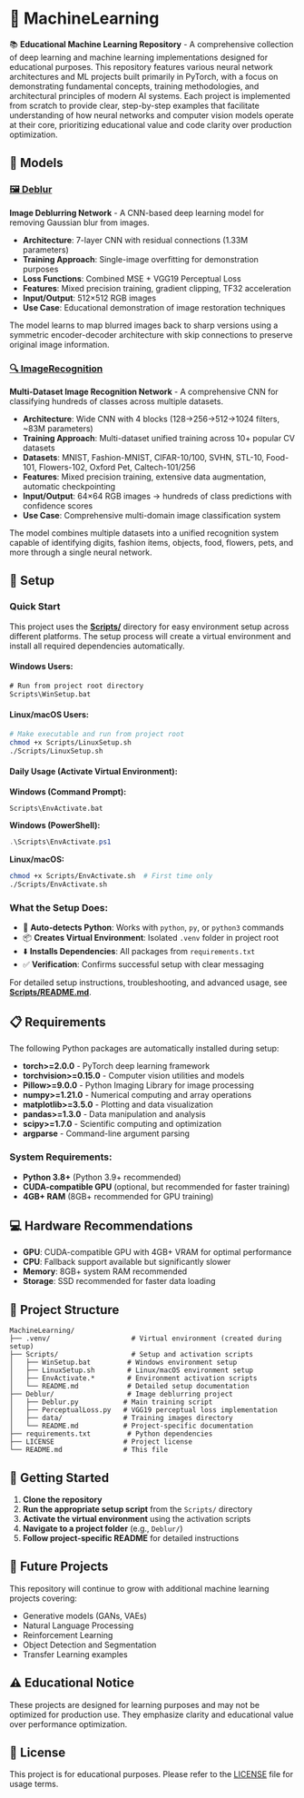 # 🧠 MachineLearning

📚 **Educational Machine Learning Repository** - A comprehensive collection of deep learning and machine learning implementations designed for educational purposes. This repository features various neural network architectures and ML projects built primarily in PyTorch, with a focus on demonstrating fundamental concepts, training methodologies, and architectural principles of modern AI systems. Each project is implemented from scratch to provide clear, step-by-step examples that facilitate understanding of how neural networks and computer vision models operate at their core, prioritizing educational value and code clarity over production optimization.

## 🤖 Models

### [🖼️ Deblur](Deblur/)
**Image Deblurring Network** - A CNN-based deep learning model for removing Gaussian blur from images.

- **Architecture**: 7-layer CNN with residual connections (1.33M parameters)
- **Training Approach**: Single-image overfitting for demonstration purposes
- **Loss Functions**: Combined MSE + VGG19 Perceptual Loss
- **Features**: Mixed precision training, gradient clipping, TF32 acceleration
- **Input/Output**: 512×512 RGB images
- **Use Case**: Educational demonstration of image restoration techniques

The model learns to map blurred images back to sharp versions using a symmetric encoder-decoder architecture with skip connections to preserve original image information.

### [🔍 ImageRecognition](ImageRecognition/)
**Multi-Dataset Image Recognition Network** - A comprehensive CNN for classifying hundreds of classes across multiple datasets.

- **Architecture**: Wide CNN with 4 blocks (128→256→512→1024 filters, ~83M parameters)
- **Training Approach**: Multi-dataset unified training across 10+ popular CV datasets
- **Datasets**: MNIST, Fashion-MNIST, CIFAR-10/100, SVHN, STL-10, Food-101, Flowers-102, Oxford Pet, Caltech-101/256
- **Features**: Mixed precision training, extensive data augmentation, automatic checkpointing
- **Input/Output**: 64×64 RGB images → hundreds of class predictions with confidence scores
- **Use Case**: Comprehensive multi-domain image classification system

The model combines multiple datasets into a unified recognition system capable of identifying digits, fashion items, objects, food, flowers, pets, and more through a single neural network.

## 🚀 Setup

### Quick Start

This project uses the **[Scripts/](Scripts/)** directory for easy environment setup across different platforms. The setup process will create a virtual environment and install all required dependencies automatically.

#### Windows Users:
```cmd
# Run from project root directory
Scripts\WinSetup.bat
```

#### Linux/macOS Users:
```bash
# Make executable and run from project root
chmod +x Scripts/LinuxSetup.sh
./Scripts/LinuxSetup.sh
```

#### Daily Usage (Activate Virtual Environment):

**Windows (Command Prompt):**
```cmd
Scripts\EnvActivate.bat
```

**Windows (PowerShell):**
```powershell
.\Scripts\EnvActivate.ps1
```

**Linux/macOS:**
```bash
chmod +x Scripts/EnvActivate.sh  # First time only
./Scripts/EnvActivate.sh
```

### What the Setup Does:
- 🐍 **Auto-detects Python**: Works with `python`, `py`, or `python3` commands
- 📦 **Creates Virtual Environment**: Isolated `.venv` folder in project root
- ⬇️ **Installs Dependencies**: All packages from `requirements.txt`
- ✅ **Verification**: Confirms successful setup with clear messaging

For detailed setup instructions, troubleshooting, and advanced usage, see **[Scripts/README.md](Scripts/README.md)**.

## 📋 Requirements

The following Python packages are automatically installed during setup:

- **torch>=2.0.0** - PyTorch deep learning framework
- **torchvision>=0.15.0** - Computer vision utilities and models
- **Pillow>=9.0.0** - Python Imaging Library for image processing
- **numpy>=1.21.0** - Numerical computing and array operations
- **matplotlib>=3.5.0** - Plotting and data visualization
- **pandas>=1.3.0** - Data manipulation and analysis
- **scipy>=1.7.0** - Scientific computing and optimization
- **argparse** - Command-line argument parsing

### System Requirements:
- **Python 3.8+** (Python 3.9+ recommended)
- **CUDA-compatible GPU** (optional, but recommended for faster training)
- **4GB+ RAM** (8GB+ recommended for GPU training)

## 💻 Hardware Recommendations

- **GPU**: CUDA-compatible GPU with 4GB+ VRAM for optimal performance
- **CPU**: Fallback support available but significantly slower
- **Memory**: 8GB+ system RAM recommended
- **Storage**: SSD recommended for faster data loading

## 📁 Project Structure

```
MachineLearning/
├── .venv/                    # Virtual environment (created during setup)
├── Scripts/                  # Setup and activation scripts
│   ├── WinSetup.bat         # Windows environment setup
│   ├── LinuxSetup.sh        # Linux/macOS environment setup
│   ├── EnvActivate.*        # Environment activation scripts
│   └── README.md            # Detailed setup documentation
├── Deblur/                  # Image deblurring project
│   ├── Deblur.py           # Main training script
│   ├── PerceptualLoss.py   # VGG19 perceptual loss implementation
│   ├── data/               # Training images directory
│   └── README.md           # Project-specific documentation
├── requirements.txt         # Python dependencies
├── LICENSE                 # Project license
└── README.md               # This file
```

## 🎯 Getting Started

1. **Clone the repository**
2. **Run the appropriate setup script** from the `Scripts/` directory
3. **Activate the virtual environment** using the activation scripts
4. **Navigate to a project folder** (e.g., `Deblur/`) 
5. **Follow project-specific README** for detailed instructions

## 🔮 Future Projects

This repository will continue to grow with additional machine learning projects covering:
- Generative models (GANs, VAEs)
- Natural Language Processing
- Reinforcement Learning
- Object Detection and Segmentation
- Transfer Learning examples

## ⚠️ Educational Notice

These projects are designed for learning purposes and may not be optimized for production use. They emphasize clarity and educational value over performance optimization.

## 📄 License

This project is for educational purposes. Please refer to the [LICENSE](LICENSE) file for usage terms.